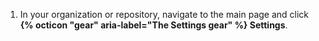 1. In your organization or repository, navigate to the main page and click **{% octicon "gear" aria-label="The Settings gear" %} Settings**.
